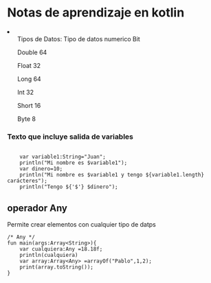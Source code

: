 <h1>Notas de aprendizaje en kotlin</h1>
<li>
<ul>
   Tipos de Datos:
    Tipo de datos numerico   Bit</ul>
   <ul> Double                   64</ul>
   <ul> Float                    32</ul>
   <ul> Long                     64 </ul>
   <ul> Int                      32 </ul>
   <ul> Short                    16 </ul>
   <ul> Byte                     8 </ul>
</li>

### Texto que incluye salida de variables
```

    var variable1:String="Juan";
    println("Mi nombre es $variable1");
    var dinero=10;
    println("Mi nombre es $variable1 y tengo ${variable1.length} carácteres");
    println("Tengo ${'$'} $dinero");
```   

## operador Any
<p>Permite crear elementos con cualquier tipo de datps</p>

```
/* Any */
fun main(args:Array<String>){
    var cualquiera:Any =18.18f;
    println(cualquiera)
    var array:Array<Any> =arrayOf("Pablo",1,2);
    print(array.toString());
}
```
